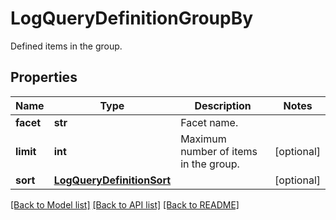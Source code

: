 # LogQueryDefinitionGroupBy

Defined items in the group.
## Properties
Name | Type | Description | Notes
------------ | ------------- | ------------- | -------------
**facet** | **str** | Facet name. | 
**limit** | **int** | Maximum number of items in the group. | [optional] 
**sort** | [**LogQueryDefinitionSort**](LogQueryDefinitionSort.md) |  | [optional] 

[[Back to Model list]](README.md#documentation-for-models) [[Back to API list]](README.md#documentation-for-api-endpoints) [[Back to README]](README.md)


